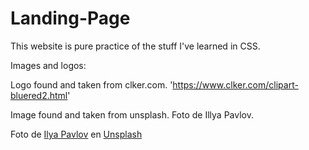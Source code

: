 # Landing-Page

This website is pure practice of the stuff I've learned in CSS.

Images and logos:

Logo found and taken from clker.com. 'https://www.clker.com/clipart-bluered2.html'

Image found and taken from unsplash. Foto de Illya Pavlov.

Foto de <a href="https://unsplash.com/@ilyapavlov?utm_source=unsplash&utm_medium=referral&utm_content=creditCopyText">Ilya Pavlov</a> en <a href="https://unsplash.com/es/s/fotos/coding?utm_source=unsplash&utm_medium=referral&utm_content=creditCopyText">Unsplash</a>
  